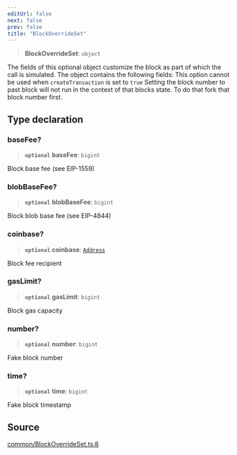```yaml
---
editUrl: false
next: false
prev: false
title: "BlockOverrideSet"
---
```


> **BlockOverrideSet**: `object`

The fields of this optional object customize the block as part of which the call is simulated. The object contains the following fields:
This option cannot be used when `createTransaction` is set to `true`
Setting the block number to past block will not run in the context of that blocks state. To do that fork that block number first.

## Type declaration

### baseFee?

> **`optional`** **baseFee**: `bigint`

Block base fee (see EIP-1559)

### blobBaseFee?

> **`optional`** **blobBaseFee**: `bigint`

Block blob base fee (see EIP-4844)

### coinbase?

> **`optional`** **coinbase**: [`Address`](/reference/utils/type-aliases/address/)

Block fee recipient

### gasLimit?

> **`optional`** **gasLimit**: `bigint`

Block gas capacity

### number?

> **`optional`** **number**: `bigint`

Fake block number

### time?

> **`optional`** **time**: `bigint`

Fake block timestamp

## Source

[common/BlockOverrideSet.ts:8](https://github.com/evmts/tevm-monorepo/blob/main/packages/actions-types/src/common/BlockOverrideSet.ts#L8)
